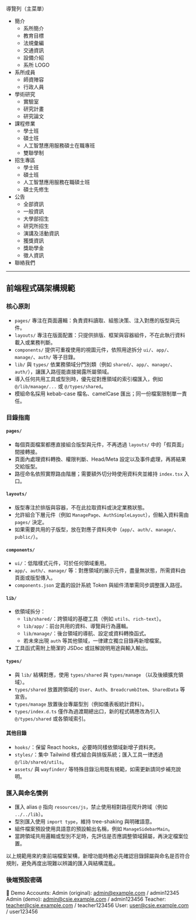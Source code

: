 導覽列（主菜單）

- 簡介
    - 系所簡介
    - 教育目標
    - 法規彙編
    - 交通資訊
    - 設備介紹
    - 系所 LOGO
- 系所成員
    - 師資陣容
    - 行政人員
- 學術研究
    - 實驗室
    - 研究計畫
    - 研究論文
- 課程修業
    - 學士班
    - 碩士班
    - 人工智慧應用服務碩士在職專班
    - 雙聯學制
- 招生專區
    - 學士班
    - 碩士班
    - 人工智慧應用服務在職碩士班
    - 碩士先修生
- 公告
    - 全部資訊
    - 一般資訊
    - 大學部招生
    - 研究所招生
    - 演講及活動資訊
    - 獲獎資訊
    - 獎助學金
    - 徵人資訊
- 聯絡我們

---

## 前端程式碼架構規範

### 核心原則

- `pages/` 專注在頁面邏輯：負責資料讀取、組態決策、注入對應的版型與元件。
- `layouts/` 專注在版面配置：只提供排版、框架與容器組件，不在此執行資料載入或業務判斷。
- `components/` 提供可重複使用的視圖元件，依照用途拆分 `ui/`、`app/`、`manage/`、`auth/` 等子目錄。
- `lib/` 與 `types/` 依業務領域分門別類（例如 `shared/`、`app/`、`manage/`、`auth/`），讓匯入路徑能直接揭露所屬領域。
- 導入任何共用工具或型別時，優先從對應領域的索引檔匯入，例如 `@/lib/manage/...` 或 `@/types/shared`。
- 模組命名採用 kebab-case 檔名、camelCase 匯出；同一份檔案限制單一責任。

### 目錄指南

#### `pages/`

- 每個頁面檔案都應直接組合版型與元件，不再透過 `layouts/` 中的「假頁面」間接轉接。
- 頁面內處理資料轉換、權限判斷、Head/Meta 設定以及事件處理，再將結果交給版型。
- 路徑命名依照實際路由階層；需要額外切分時使用資料夾並維持 `index.tsx` 入口。

#### `layouts/`

- 版型專注於排版與容器，不在此拉取資料或決定業務狀態。
- 允許組合下層元件（例如 `ManagePage`、`AuthSimpleLayout`），但輸入資料需由 `pages/` 決定。
- 如果需要共用的子版型，放在對應子資料夾中（`app/`、`auth/`、`manage/`、`public/`）。

#### `components/`

- `ui/`：低階樣式元件，可於任何領域重用。
- `app/`、`auth/`、`manage/` 等：對應領域的展示元件，盡量無狀態，所需資料由頁面或版型傳入。
- `components.json` 定義的設計系統 Token 與組件清單需同步調整匯入路徑。

#### `lib/`

- 依領域拆分：
    - `lib/shared/`：跨領域的基礎工具（例如 `utils`、`rich-text`）。
    - `lib/app/`：前台共用的資料、導覽與行為邏輯。
    - `lib/manage/`：後台領域的導航、設定或資料轉換函式。
    - 若未來出現 `auth` 等其他領域，一律建立獨立目錄再新增檔案。
- 工具函式需附上簡潔的 JSDoc 或註解說明用途與輸入輸出。

#### `types/`

- 與 `lib/` 結構對應，使用 `types/shared` 與 `types/manage` （以及後續擴充領域）。
- `types/shared` 放置跨領域的 `User`、`Auth`、`BreadcrumbItem`、`SharedData` 等宣告。
- `types/manage` 放置後台專屬型別（例如儀表板統計資料）。
- `types/index.d.ts` 僅作為過渡期總出口，新的程式碼應改為引入 `@/types/shared` 或各領域索引。

#### 其他目錄

- `hooks/`：保留 React hooks，必要時同樣依領域新增子資料夾。
- `styles/`：集中 Tailwind 樣式組合與排版系統；匯入工具一律透過 `@/lib/shared/utils`。
- `assets/` 與 `wayfinder/` 等特殊目錄沿用既有規範，如需更新請同步補充說明。

### 匯入與命名慣例

- 匯入 alias `@` 指向 `resources/js`，禁止使用相對路徑爬升跨域（例如 `../../lib`）。
- 型別匯入使用 `import type`，維持 tree-shaking 與明確語意。
- 組件檔案預設使用具語意的預設輸出名稱，例如 `ManageSidebarMain`。
- 當跨領域共用邏輯或型別不足時，先評估是否應調整領域歸屬，再決定檔案位置。

以上規範用來約束前端檔案架構，新增功能時務必先確認目錄歸屬與命名是否符合規則，避免再度出現難以辨識的匯入與結構混亂。


### 後端預設密碼
📝 Demo Accounts:
   Admin (original): admin@example.com / admin12345
   Admin (demo):     admin@csie.example.com / admin123456
   Teacher:          teacher@csie.example.com / teacher123456
   User:             user@csie.example.com / user123456
